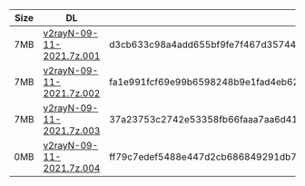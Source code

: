 |    Size   |     DL  | sha512sum |
|  ---  |  ---  |  ---  |
| 7MB | [v2rayN-09-11-2021.7z.001](https://cdn.jsdelivr.net/gh/googleians/v2rayN@main/v2rayN-09-11-2021.7z.001) | d3cb633c98a4add655bf9fe7f467d357440bf0906defc9dbf9bec217b19d5a8991245c455b21ef00cadba450b2a886a5c90a982a5b596d7fbf2774a80c44086f |
| 7MB | [v2rayN-09-11-2021.7z.002](https://cdn.jsdelivr.net/gh/googleians/v2rayN@main/v2rayN-09-11-2021.7z.002) | fa1e991fcf69e99b6598248b9e1fad4eb6269bd5b5891190b88bb5d501271775e1f6a149ec93affd53f1558347154b4dac9461a8a5f82a3fe5da73054adbe6b8 |
| 7MB | [v2rayN-09-11-2021.7z.003](https://cdn.jsdelivr.net/gh/googleians/v2rayN@main/v2rayN-09-11-2021.7z.003) | 37a23753c2742e53358fb66faaa7aa6d4129059da87fabd1a3f019251a73635d863db79ab203823337c97f3d8f6020657f9bcbc3a2bc928ee3175ee3ea679765 |
| 0MB | [v2rayN-09-11-2021.7z.004](https://cdn.jsdelivr.net/gh/googleians/v2rayN@main/v2rayN-09-11-2021.7z.004) | ff79c7edef5488e447d2cb686849291db7fc16d9a276debf5e6c07cd75d6d7fe723df967f0ccdf1345b258f3b5efd27ed57e7d0472650239f28e1e54999e835a |
